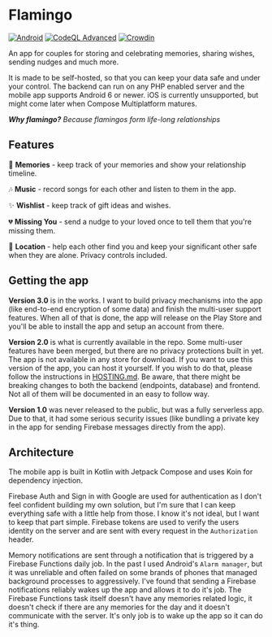# Flamingo

[![Android](https://github.com/Kwasow/Flamingo/actions/workflows/android.yml/badge.svg)](https://github.com/Kwasow/Flamingo/actions/workflows/android.yml)
[![CodeQL Advanced](https://github.com/Kwasow/Flamingo/actions/workflows/codeql.yml/badge.svg)](https://github.com/Kwasow/Flamingo/actions/workflows/codeql.yml)
[![Crowdin](https://badges.crowdin.net/flamingo-app/localized.svg)](https://crowdin.com/project/flamingo-app)

An app for couples for storing and celebrating memories, sharing wishes, sending
nudges and much more.

It is made to be self-hosted, so that you can keep your data safe and under your
control. The backend can run on any PHP enabled server and the mobile app
supports Android 6 or newer. iOS is currently unsupported, but might come later
when Compose Multiplatform matures.

_**Why flamingo?** Because flamingos form life-long relationships_

## Features

📆 **Memories** - keep track of your memories and show your relationship timeline.

🎶 **Music** - record songs for each other and listen to them in the app.

✨ **Wishlist** - keep track of gift ideas and wishes.

💔 **Missing You** - send a nudge to your loved once to tell them that you're
missing them.

🧭 **Location** - help each other find you and keep your significant other safe
when they are alone. Privacy controls included.

## Getting the app

**Version 3.0** is in the works. I want to build privacy mechanisms into the app
(like end-to-end encryption of some data) and finish the multi-user support
features. When all of that is done, the app will release on the Play Store and
you'll be able to install the app and setup an account from there.

**Version 2.0** is what is currently available in the repo. Some multi-user
features have been merged, but there are no privacy protections built in yet.
The app is not available in any store for download. If you want to use this
version of the app, you can host it yourself. If you wish to do that, please
follow the instructions in [HOSTING.md](./HOSTING.md). Be aware, that there
might be breaking changes to both the backend (endpoints, database) and
frontend. Not all of them will be documented in an easy to follow way.

**Version 1.0** was never released to the public, but was a fully serverless
app. Due to that, it had some serious security issues (like bundling a private
key in the app for sending Firebase messages directly from the app).

## Architecture

The mobile app is built in Kotlin with Jetpack Compose and uses Koin for
dependency injection.

Firebase Auth and Sign in with Google are used for authentication as I don't
feel confident building my own solution, but I'm sure that I can keep everything
safe with a little help from those. I know it's not ideal, but I want to keep
that part simple. Firebase tokens are used to verify the users identity on the
server and are sent with every request in the `Authorization` header.

Memory notifications are sent through a notification that is triggered by
a Firebase Functions daily job. In the past I used Android's `Alarm manager`,
but it was unreliable and often failed on some brands of phones that managed
background processes to aggressively. I've found that sending a Firebase
notifications reliably wakes up the app and allows it to do it's job. The
Firebase Functions task itself doesn't have any memories related logic, it
doesn't check if there are any memories for the day and it doesn't communicate
with the server. It's only job is to wake up the app so it can do it's thing.
